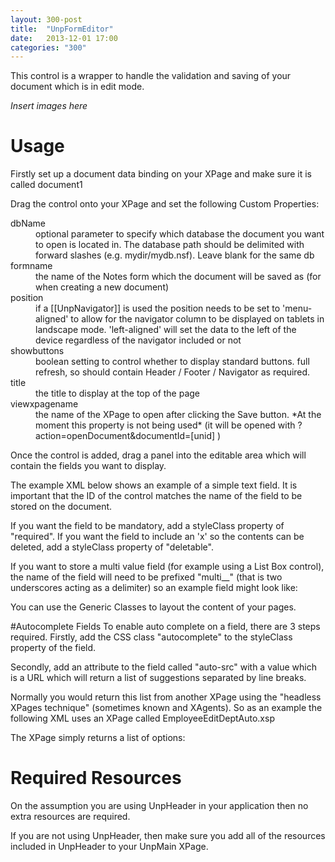 ```yaml
---
layout: 300-post
title:  "UnpFormEditor"
date:   2013-12-01 17:00
categories: "300"
---
```


This control is a wrapper to handle the validation and saving of your document which is in edit mode.

*Insert images here*

# Usage

Firstly set up a document data binding on your XPage and make sure it is called document1

Drag the control onto your XPage and set the following Custom Properties:

<dl class="dl-horizontal">
  <dt>dbName</dt><dd>optional parameter to specify which database the document you want to open is located in. The database path should be delimited with forward slashes (e.g. mydir/mydb.nsf). Leave blank for the same db </dd>
  <dt>formname</dt><dd>the name of the Notes form which the document will be saved as (for when creating a new document)</dd>
  <dt>position</dt><dd>if a [[UnpNavigator]] is used the position needs to be set to 'menu-aligned' to allow for the navigator column to be displayed on tablets in landscape mode. 'left-aligned' will set the data to the left of the device regardless of the navigator included or not</dd>
  <dt>showbuttons</dt><dd>boolean setting to control whether to display standard buttons. 
full refresh, so should contain Header / Footer / Navigator as required.</dd>
  <dt>title</dt><dd>the title to display at the top of the page</dd>
  <dt>viewxpagename</dt><dd>the name of the XPage to open after clicking the Save button. *At the moment this property is not being used* (it will be opened with ?action=openDocument&documentId=[unid] )</dd>
</dl>

Once the control is added, drag a panel into the editable area which will contain the fields you want to display.

The example XML below shows an example of a simple text field. It is important that the ID of the control matches the name of the field to be stored on the document.

<script src="https://gist.github.com/whitemx/7527852.js"></script>

If you want the field to be mandatory, add a styleClass property of "required".
If you want the field to include an 'x' so the contents can be deleted, add a styleClass property of "deletable".

If you want to store a multi value field (for example using a List Box control), the name of the field will need to be prefixed "multi__" (that is two underscores acting as a delimiter) so an example field might look like:

<script src="https://gist.github.com/whitemx/7527868.js"></script>

You can use the Generic Classes to layout the content of your pages.

#Autocomplete Fields
To enable auto complete on a field, there are 3 steps required. Firstly, add the CSS class "autocomplete" to the styleClass property of the field.

Secondly, add an attribute to the field called "auto-src" with a value which is a URL which will return a list of suggestions separated by line breaks.

Normally you would return this list from another XPage using the "headless XPages technique" (sometimes known and XAgents). So as an example the following XML uses an XPage called EmployeeEditDeptAuto.xsp

<script src="https://gist.github.com/whitemx/7527896.js"></script>

The XPage simply returns a list of options:

<script src="https://gist.github.com/whitemx/7527927.js"></script>

# Required Resources
On the assumption you are using UnpHeader in your application then no extra resources are required.

If you are not using UnpHeader, then make sure you add all of the resources included in UnpHeader to your UnpMain XPage.